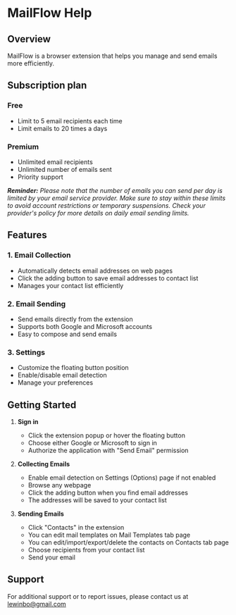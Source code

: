 # MailFlow Help

## Overview
MailFlow is a browser extension that helps you manage and send emails more efficiently.



## Subscription plan

### Free

- Limit to 5 email recipients each time
- Limit emails to 20 times a days



### Premium

- Unlimited email recipients
- Unlimited number of emails sent
- Priority support



***Reminder:***
*Please note that the number of emails you can send per day is limited by your email service provider. Make sure to stay within these limits to avoid account restrictions or temporary suspensions. Check your provider's policy for more details on daily email sending limits.*



## Features

### 1. Email Collection
- Automatically detects email addresses on web pages
- Click the adding button to save email addresses to contact list
- Manages your contact list efficiently

### 2. Email Sending
- Send emails directly from the extension
- Supports both Google and Microsoft accounts
- Easy to compose and send emails

### 3. Settings
- Customize the floating button position
- Enable/disable email detection
- Manage your preferences

## Getting Started

1. **Sign in**

   - Click the extension popup or hover the floating button
   - Choose either Google or Microsoft to sign in
   - Authorize the application with "Send Email" permission

2. **Collecting Emails**

   - Enable email detection on Settings (Options) page if not enabled
   - Browse any webpage
   - Click the adding button when you find email addresses
   - The addresses will be saved to your contact list

3. **Sending Emails**

   - Click "Contacts" in the extension
   - You can edit mail templates on Mail Templates tab page
   - You can edit/import/export/delete the contacts on Contacts tab page
   - Choose recipients from your contact list
   - Send your email

   

## Support
For additional support or to report issues, please contact us at lewinbo@gmail.com

